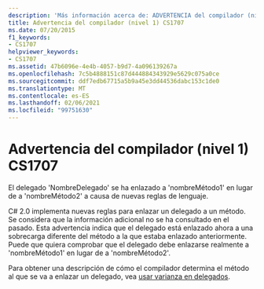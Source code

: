 ```yaml
---
description: 'Más información acerca de: ADVERTENCIA del compilador (nivel 1) CS1707'
title: Advertencia del compilador (nivel 1) CS1707
ms.date: 07/20/2015
f1_keywords:
- CS1707
helpviewer_keywords:
- CS1707
ms.assetid: 47b6096e-4e4b-4057-b9d7-4a096139267a
ms.openlocfilehash: 7c5b4888151c87d444884343929e5629c075a0ce
ms.sourcegitcommit: ddf7edb67715a5b9a45e3dd44536dabc153c1de0
ms.translationtype: MT
ms.contentlocale: es-ES
ms.lasthandoff: 02/06/2021
ms.locfileid: "99751630"
---
```

# <a name="compiler-warning-level-1-cs1707"></a>Advertencia del compilador (nivel 1) CS1707

El delegado 'NombreDelegado' se ha enlazado a 'nombreMétodo1' en lugar de a 'nombreMétodo2' a causa de nuevas reglas de lenguaje.  
  
 C# 2.0 implementa nuevas reglas para enlazar un delegado a un método. Se considera que la información adicional no se ha consultado en el pasado. Esta advertencia indica que el delegado está enlazado ahora a una sobrecarga diferente del método a la que estaba enlazado anteriormente. Puede que quiera comprobar que el delegado debe enlazarse realmente a 'nombreMétodo1' en lugar de a 'nombreMétodo2'.  
  
 Para obtener una descripción de cómo el compilador determina el método al que se va a enlazar un delegado, vea [usar varianza en delegados](../programming-guide/concepts/covariance-contravariance/using-variance-in-delegates.md).
